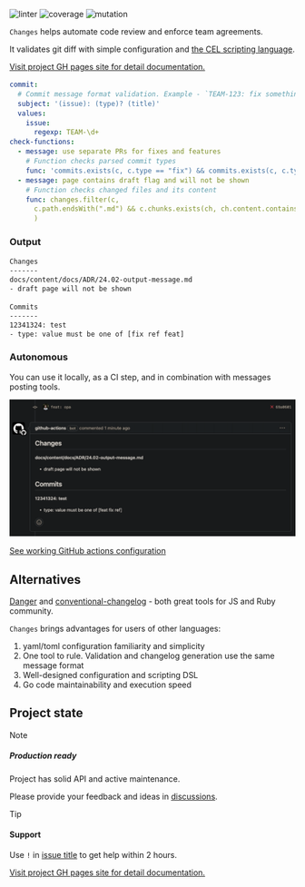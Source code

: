 ![linter](https://img.shields.io/badge/golangci--lint-blue?logo=verified_user)
![coverage](https://img.shields.io/badge/test_coverage-89%25-green)
![mutation](https://img.shields.io/badge/mutation_coverage-90%25-green)

`Changes` helps automate code review and enforce team agreements.

It validates git diff with simple configuration and [the CEL scripting language](https://github.com/google/cel-spec).

[Visit project GH pages site for detail documentation.](https://rusinikita.github.io/changes/)

```yaml
commit:
  # Commit message format validation. Example - `TEAM-123: fix something`
  subject: '(issue): (type)? (title)'
  values:
    issue:
      regexp: TEAM-\d+
check-functions:
  - message: use separate PRs for fixes and features
    # Function checks parsed commit types
    func: 'commits.exists(c, c.type == "fix") && commits.exists(c, c.type == "feat")'
  - message: page contains draft flag and will not be shown
    # Function checks changed files and its content
    func: changes.filter(c,
      c.path.endsWith(".md") && c.chunks.exists(ch, ch.content.contains("draft:"))
      )
```

### Output

```shell
Changes
-------
docs/content/docs/ADR/24.02-output-message.md
- draft page will not be shown

Commits
-------
12341324: test
- type: value must be one of [fix ref feat]
```

### Autonomous

You can use it locally, as a CI step, and in combination with messages posting tools.

![An github PR comment](docs/assets/images/github-message.png)

[See working GitHub actions configuration](https://rusinikita.github.io/changes/docs/mvp-usage/#github)

## Alternatives

[Danger](https://danger.systems/js) and [conventional-changelog](https://github.com/conventional-changelog) - both great
tools for JS and Ruby community.

`Changes` brings advantages for users of other languages:

1. yaml/toml configuration familiarity and simplicity
2. One tool to rule. Validation and changelog generation use the same message format
3. Well-designed configuration and scripting DSL
4. Go code maintainability and execution speed

## Project state

> [!NOTE]
> ##### Production ready
> Project has solid API and active maintenance.
> 
> Please provide your feedback and ideas in [discussions](https://github.com/rusinikita/changes/discussions).

> [!TIP]
> #### Support
> Use `!` in [issue title](https://github.com/rusinikita/changes/issues/new) to get help within 2 hours.

[Visit project GH pages site for detail documentation.](https://rusinikita.github.io/changes/)
